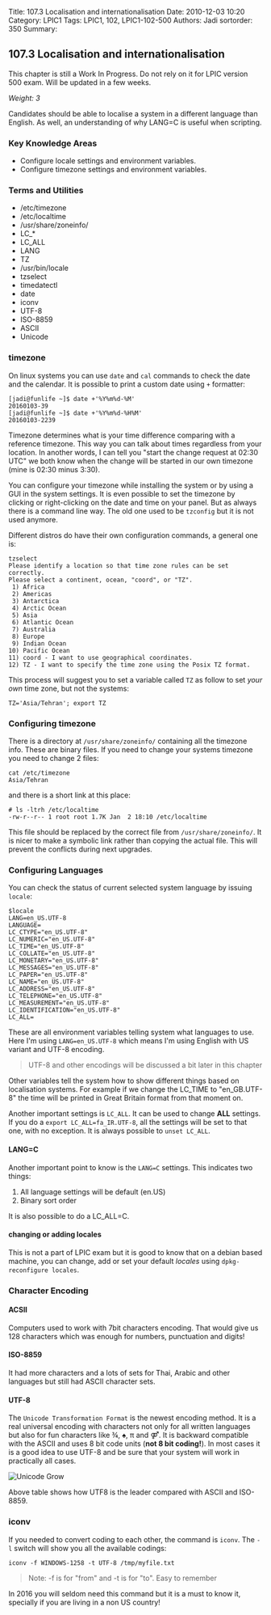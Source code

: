 Title: 107.3 Localisation and internationalisation
Date: 2010-12-03 10:20
Category: LPIC1
Tags: LPIC1, 102, LPIC1-102-500
Authors: Jadi
sortorder: 350
Summary: 
## 107.3 Localisation and internationalisation

<div class="alert alert-danger" role="alert">
  This chapter is still a Work In Progress. Do not rely on it for LPIC version 500 exam. Will be updated in a few weeks.
</div>


_Weight: 3_

Candidates should be able to localise a system in a different language than English. As well, an understanding of why LANG=C is useful when scripting.

### Key Knowledge Areas

* Configure locale settings and environment variables.
* Configure timezone settings and environment variables.

### Terms and Utilities

* /etc/timezone
* /etc/localtime
* /usr/share/zoneinfo/
* LC\_\*
* LC\_ALL
* LANG
* TZ
* /usr/bin/locale
* tzselect
* timedatectl
* date
* iconv
* UTF-8
* ISO-8859
* ASCII
* Unicode

### timezone

On linux systems you can use `date` and `cal` commands to check the date and the calendar. It is possible to print a custom date using `+` formatter:

```text
[jadi@funlife ~]$ date +'%Y%m%d-%M'
20160103-39
[jadi@funlife ~]$ date +'%Y%m%d-%H%M'
20160103-2239
```

Timezone determines what is your time difference comparing with a reference timezone. This way you can talk about times regardless from your location. In another words, I can tell you "start the change request at 02:30 UTC" we both know when the change will be started in our own timezone \(mine is 02:30 minus 3:30\).

You can configure your timezone while installing the system or by using a GUI in the system settings. It is even possible to set the timezone by clicking or right-clicking on the date and time on your panel. But as always there is a command line way. The old one used to be `tzconfig` but it is not used anymore.

Different distros do have their own configuration commands, a general one is:

```text
tzselect
Please identify a location so that time zone rules can be set correctly.
Please select a continent, ocean, "coord", or "TZ".
 1) Africa
 2) Americas
 3) Antarctica
 4) Arctic Ocean
 5) Asia
 6) Atlantic Ocean
 7) Australia
 8) Europe
 9) Indian Ocean
10) Pacific Ocean
11) coord - I want to use geographical coordinates.
12) TZ - I want to specify the time zone using the Posix TZ format.
```

This process will suggest you to set a variable called `TZ` as follow to set _your own_ time zone, but not the systems:

```text
TZ='Asia/Tehran'; export TZ
```

### Configuring timezone

There is a directory at `/usr/share/zoneinfo/` containing all the timezone info. These are binary files. If you need to change your systems timezone you need to change 2 files:

```text
cat /etc/timezone
Asia/Tehran
```

and there is a short link at this place:

```text
# ls -ltrh /etc/localtime
-rw-r--r-- 1 root root 1.7K Jan  2 18:10 /etc/localtime
```

This file should be replaced by the correct file from `/usr/share/zoneinfo/`. It is nicer to make a symbolic link rather than copying the actual file. This will prevent the conflicts during next upgrades.

### Configuring Languages

You can check the status of current selected system language by issuing `locale`:

```text
$locale
LANG=en_US.UTF-8
LANGUAGE=
LC_CTYPE="en_US.UTF-8"
LC_NUMERIC="en_US.UTF-8"
LC_TIME="en_US.UTF-8"
LC_COLLATE="en_US.UTF-8"
LC_MONETARY="en_US.UTF-8"
LC_MESSAGES="en_US.UTF-8"
LC_PAPER="en_US.UTF-8"
LC_NAME="en_US.UTF-8"
LC_ADDRESS="en_US.UTF-8"
LC_TELEPHONE="en_US.UTF-8"
LC_MEASUREMENT="en_US.UTF-8"
LC_IDENTIFICATION="en_US.UTF-8"
LC_ALL=
```

These are all environment variables telling system what languages to use. Here I'm using `LANG=en_US.UTF-8` which means I'm using English with US variant and UTF-8 encoding.

> UTF-8 and other encodings will be discussed a bit later in this chapter

Other variables tell the system how to show different things based on localisation systems. For example if we change the LC\_TIME to "en\_GB.UTF-8" the time will be printed in Great Britain format from that moment on.

Another important settings is `LC_ALL`. It can be used to change **ALL** settings. If you do a `export LC_ALL=fa_IR.UTF-8`, all the settings will be set to that one, with no exception. It is always possible to `unset LC_ALL`.

#### LANG=C

Another important point to know is the `LANG=C` settings. This indicates two things:

1. All language settings will be default \(en.US\)
2. Binary sort order

It is also possible to do a LC\_ALL=C.

#### changing or adding locales

This is not a part of LPIC exam but it is good to know that on a debian based machine, you can change, add or set your default _locales_ using `dpkg-reconfigure locales`.

### Character Encoding

#### ACSII

Computers used to work with 7bit characters encoding. That would give us 128 characters which was enough for numbers, punctuation and digits!

#### ISO-8859

It had more characters and a lots of sets for Thai, Arabic and other languages but still had ASCII character sets.

#### UTF-8

The `Unicode Transformation Format` is the newest encoding method. It is a real universal encoding with characters not only for all written languages but also for fun characters like ¾, ♠, π and ⚤. It is backward compatible with the ASCII and uses 8 bit code units \(**not 8 bit coding!**\). In most cases it is a good idea to use UTF-8 and be sure that your system will work in practically all cases.

![Unicode Grow](../.gitbook/assets/UnicodeGrow.png)

Above table shows how UTF8 is the leader compared with ASCII and ISO-8859.

### iconv

If you needed to convert coding to each other, the command is `iconv`. The `-l` switch will show you all the available codings:

```text
iconv -f WINDOWS-1258 -t UTF-8 /tmp/myfile.txt
```

> Note: -f is for "from" and -t is for "to". Easy to remember

In 2016 you will seldom need this command but it is a must to know it, specially if you are living in a non US country!

